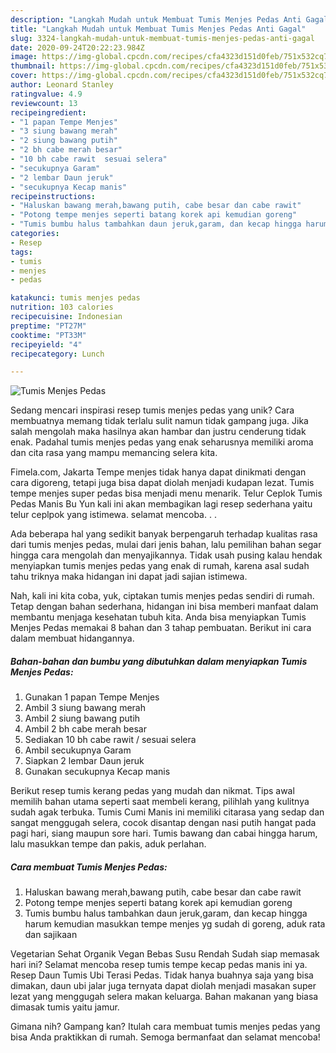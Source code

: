 ```yaml
---
description: "Langkah Mudah untuk Membuat Tumis Menjes Pedas Anti Gagal"
title: "Langkah Mudah untuk Membuat Tumis Menjes Pedas Anti Gagal"
slug: 3324-langkah-mudah-untuk-membuat-tumis-menjes-pedas-anti-gagal
date: 2020-09-24T20:22:23.984Z
image: https://img-global.cpcdn.com/recipes/cfa4323d151d0feb/751x532cq70/tumis-menjes-pedas-foto-resep-utama.jpg
thumbnail: https://img-global.cpcdn.com/recipes/cfa4323d151d0feb/751x532cq70/tumis-menjes-pedas-foto-resep-utama.jpg
cover: https://img-global.cpcdn.com/recipes/cfa4323d151d0feb/751x532cq70/tumis-menjes-pedas-foto-resep-utama.jpg
author: Leonard Stanley
ratingvalue: 4.9
reviewcount: 13
recipeingredient:
- "1 papan Tempe Menjes"
- "3 siung bawang merah"
- "2 siung bawang putih"
- "2 bh cabe merah besar"
- "10 bh cabe rawit  sesuai selera"
- "secukupnya Garam"
- "2 lembar Daun jeruk"
- "secukupnya Kecap manis"
recipeinstructions:
- "Haluskan bawang merah,bawang putih, cabe besar dan cabe rawit"
- "Potong tempe menjes seperti batang korek api kemudian goreng"
- "Tumis bumbu halus tambahkan daun jeruk,garam, dan kecap hingga harum kemudian masukkan tempe menjes yg sudah di goreng, aduk rata dan sajikaan"
categories:
- Resep
tags:
- tumis
- menjes
- pedas

katakunci: tumis menjes pedas 
nutrition: 103 calories
recipecuisine: Indonesian
preptime: "PT27M"
cooktime: "PT33M"
recipeyield: "4"
recipecategory: Lunch

---
```



![Tumis Menjes Pedas](https://img-global.cpcdn.com/recipes/cfa4323d151d0feb/751x532cq70/tumis-menjes-pedas-foto-resep-utama.jpg)

Sedang mencari inspirasi resep tumis menjes pedas yang unik? Cara membuatnya memang tidak terlalu sulit namun tidak gampang juga. Jika salah mengolah maka hasilnya akan hambar dan justru cenderung tidak enak. Padahal tumis menjes pedas yang enak seharusnya memiliki aroma dan cita rasa yang mampu memancing selera kita.

Fimela.com, Jakarta Tempe menjes tidak hanya dapat dinikmati dengan cara digoreng, tetapi juga bisa dapat diolah menjadi kudapan lezat. Tumis tempe menjes super pedas bisa menjadi menu menarik. Telur Ceplok Tumis Pedas Manis Bu Yun kali ini akan membagikan lagi resep sederhana yaitu telur ceplpok yang istimewa. selamat mencoba. . .

Ada beberapa hal yang sedikit banyak berpengaruh terhadap kualitas rasa dari tumis menjes pedas, mulai dari jenis bahan, lalu pemilihan bahan segar hingga cara mengolah dan menyajikannya. Tidak usah pusing kalau hendak menyiapkan tumis menjes pedas yang enak di rumah, karena asal sudah tahu triknya maka hidangan ini dapat jadi sajian istimewa.


Nah, kali ini kita coba, yuk, ciptakan tumis menjes pedas sendiri di rumah. Tetap dengan bahan sederhana, hidangan ini bisa memberi manfaat dalam membantu menjaga kesehatan tubuh kita. Anda bisa menyiapkan Tumis Menjes Pedas memakai 8 bahan dan 3 tahap pembuatan. Berikut ini cara dalam membuat hidangannya.

<!--inarticleads1-->

##### Bahan-bahan dan bumbu yang dibutuhkan dalam menyiapkan Tumis Menjes Pedas:

1. Gunakan 1 papan Tempe Menjes
1. Ambil 3 siung bawang merah
1. Ambil 2 siung bawang putih
1. Ambil 2 bh cabe merah besar
1. Sediakan 10 bh cabe rawit / sesuai selera
1. Ambil secukupnya Garam
1. Siapkan 2 lembar Daun jeruk
1. Gunakan secukupnya Kecap manis


Berikut resep tumis kerang pedas yang mudah dan nikmat. Tips awal memilih bahan utama seperti saat membeli kerang, pilihlah yang kulitnya sudah agak terbuka. Tumis Cumi Manis ini memiliki citarasa yang sedap dan sangat menggugah selera, cocok disantap dengan nasi putih hangat pada pagi hari, siang maupun sore hari. Tumis bawang dan cabai hingga harum, lalu masukkan tempe dan pakis, aduk perlahan. 

<!--inarticleads2-->

##### Cara membuat Tumis Menjes Pedas:

1. Haluskan bawang merah,bawang putih, cabe besar dan cabe rawit
1. Potong tempe menjes seperti batang korek api kemudian goreng
1. Tumis bumbu halus tambahkan daun jeruk,garam, dan kecap hingga harum kemudian masukkan tempe menjes yg sudah di goreng, aduk rata dan sajikaan


Vegetarian Sehat Organik Vegan Bebas Susu Rendah Sudah siap memasak hari ini? Selamat mencoba resep tumis tempe kecap pedas manis ini ya. Resep Daun Tumis Ubi Terasi Pedas. Tidak hanya buahnya saja yang bisa dimakan, daun ubi jalar juga ternyata dapat diolah menjadi masakan super lezat yang menggugah selera makan keluarga. Bahan makanan yang biasa dimasak tumis yaitu jamur. 

Gimana nih? Gampang kan? Itulah cara membuat tumis menjes pedas yang bisa Anda praktikkan di rumah. Semoga bermanfaat dan selamat mencoba!
